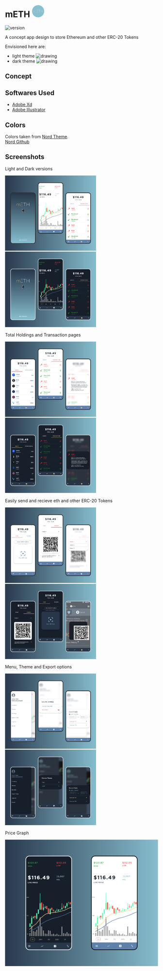 # mETH <img src="https://raw.githubusercontent.com/vasundhasauras/mETH/master/logo%20png.png" alt="drawing" width="40"/>
![version](https://img.shields.io/badge/Version-1.0-green)

A concept app design to store Ethereum and other ERC-20 Tokens

Envisioned here are:
+ light theme
    <img src="https://raw.githubusercontent.com/vasundhasauras/mETH/master/Screenshots/light%205.jpg" alt="drawing" />
+ dark theme
    <img src="https://raw.githubusercontent.com/vasundhasauras/mETH/master/Screenshots/dark%205.jpg" alt="drawing"/>

## Concept

## Softwares Used
+ [Adobe Xd](https://www.adobe.com/de/products/xd.html)
+ [Adobe Illustrator](https://www.adobe.com/de/products/illustrator.html)

## Colors
Colors taken from [Nord Theme](https://www.nordtheme.com/).<br/>
[Nord Github](https://github.com/arcticicestudio/nord)

## Screenshots
Light and Dark versions

<img src="https://raw.githubusercontent.com/vasundhasauras/mETH/master/Screenshots/light%201.jpg" alt="drawing" width="300"/><img src="https://raw.githubusercontent.com/vasundhasauras/mETH/master/Screenshots/dark%201.jpg" alt="drawing" width="300"/>

Total Holdings and Transaction pages

<img src="https://raw.githubusercontent.com/vasundhasauras/mETH/master/Screenshots/light%202.jpg" alt="drawing" width="300"/><img src="https://raw.githubusercontent.com/vasundhasauras/mETH/master/Screenshots/dark%202.jpg" alt="drawing" width="300"/>

Easily send and recieve eth and other ERC-20 Tokens

<img src ="https://raw.githubusercontent.com/vasundhasauras/mETH/master/Screenshots/light%203.jpg" alt="drawing" width="300"/><img src ="https://raw.githubusercontent.com/vasundhasauras/mETH/master/Screenshots/dark%203.jpg" alt="drawing" width="300"/>

Menu, Theme and Export options

<img src ="https://raw.githubusercontent.com/vasundhasauras/mETH/master/Screenshots/light%204.jpg" alt="drawing" width="300"/><img src ="https://raw.githubusercontent.com/vasundhasauras/mETH/master/Screenshots/dark%204.jpg" alt="drawing" width="300"/>

Price Graph

<img src ="https://raw.githubusercontent.com/vasundhasauras/mETH/master/Screenshots/trade%20pages.jpg" alt="drawing" width="600"/>
